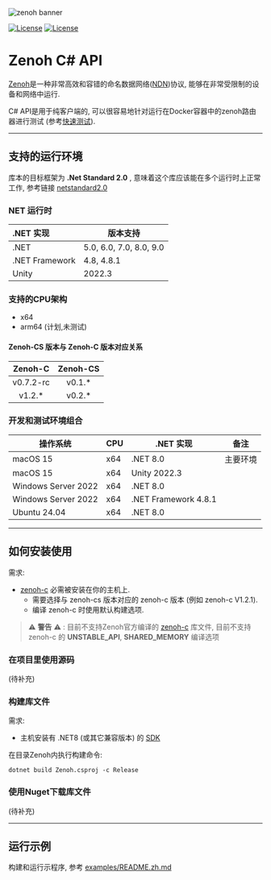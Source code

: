 ![zenoh banner](./zenoh-dragon.png)

[//]: # ([![NuGet]&#40;https://img.shields.io/nuget/v/Zenoh-CS?color=blue&#41;]&#40;https://www.nuget.org/packages/Zenoh-CS/&#41;)
[![License](https://img.shields.io/badge/License-EPL%202.0-blue)](https://choosealicense.com/licenses/epl-2.0/)
[![License](https://img.shields.io/badge/License-Apache%202.0-blue.svg)](https://opensource.org/licenses/Apache-2.0)

# Zenoh C# API

[Zenoh](http://zenoh.io)是一种非常高效和容错的命名数据网络([NDN](http://named-data.net))协议, 能够在非常受限制的设备和网络中运行.

C# API是用于纯客户端的, 可以很容易地针对运行在Docker容器中的zenoh路由器进行测试 (参考[快速测试](https://zenoh.io/docs/getting-started/quick-test/)).


-------------------------------
## 支持的运行环境 
库本的目标框架为 **.Net Standard 2.0** , 意味着这个库应该能在多个运行时上正常工作, 
参考链接 [netstandard2.0](https://learn.microsoft.com/zh-cn/dotnet/standard/net-standard?tabs=net-standard-2-0)

### NET 运行时
| .NET 实现        | 版本支持                    | 
|:---------------|-------------------------|
| .NET           | 5.0, 6.0, 7.0, 8.0, 9.0 | 
| .NET Framework | 4.8, 4.8.1              | 
| Unity          | 2022.3                  | 

### 支持的CPU架构
- x64
- arm64 (计划,未测试)

#### Zenoh-CS 版本与 Zenoh-C 版本对应关系
|  Zenoh-C  | Zenoh-CS |
|:---------:|:--------:|
| v0.7.2-rc |  v0.1.*  |
|  v1.2.*   |  v0.2.*  |

### 开发和测试环境组合

| 操作系统                | CPU | .NET 实现              | 备注   |
|---------------------|-----|----------------------|------|
| macOS 15            | x64 | .NET 8.0             | 主要环境 |
| macOS 15            | x64 | Unity 2022.3         |      |
| Windows Server 2022 | x64 | .NET 8.0             |      |
| Windows Server 2022 | x64 | .NET Framework 4.8.1 |      |
| Ubuntu 24.04        | x64 | .NET 8.0             |      |


-------------------------------
## 如何安装使用

需求:
- [zenoh-c](https://github.com/eclipse-zenoh/zenoh-c) 必需被安装在你的主机上.
  - 需要选择与 zenoh-cs 版本对应的 zenoh-c 版本 (例如 zenoh-c V1.2.1).
  - 编译 zenoh-c 时使用默认构建选项.

> :warning: **警告** :warning: : 目前不支持Zenoh官方编译的 [zenoh-c](https://github.com/eclipse-zenoh/zenoh-c/releases) 库文件, 
> 目前不支持 zenoh-c 的 **UNSTABLE_API**, **SHARED_MEMORY** 编译选项

### 在项目里使用源码
(待补充)

### 构建库文件

需求:
- 主机安装有 .NET8 (或其它兼容版本) 的 [SDK](https://dotnet.microsoft.com/zh-cn/download/dotnet)

在目录Zenoh内执行构建命令:
```shell
dotnet build Zenoh.csproj -c Release 
```

### 使用Nuget下载库文件
(待补充)


-------------------------------
## 运行示例

构建和运行示程序, 参考  [examples/README.zh.md](examples/README.zh.md)

